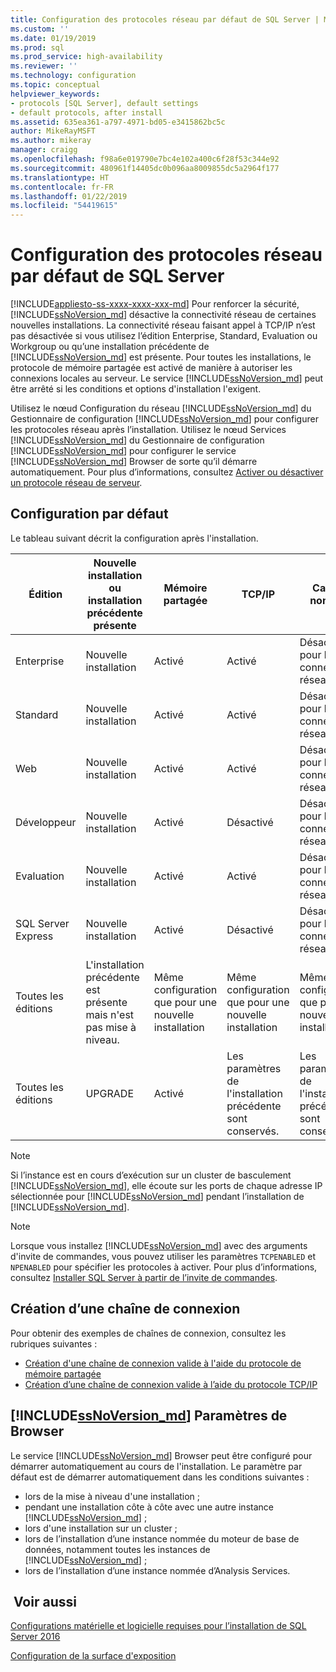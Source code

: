 ```yaml
---
title: Configuration des protocoles réseau par défaut de SQL Server | Microsoft Docs
ms.custom: ''
ms.date: 01/19/2019
ms.prod: sql
ms.prod_service: high-availability
ms.reviewer: ''
ms.technology: configuration
ms.topic: conceptual
helpviewer_keywords:
- protocols [SQL Server], default settings
- default protocols, after install
ms.assetid: 635ea361-a797-4971-bd05-e3415862bc5c
author: MikeRayMSFT
ms.author: mikeray
manager: craigg
ms.openlocfilehash: f98a6e019790e7bc4e102a400c6f28f53c344e92
ms.sourcegitcommit: 480961f14405dc0b096aa8009855dc5a2964f177
ms.translationtype: HT
ms.contentlocale: fr-FR
ms.lasthandoff: 01/22/2019
ms.locfileid: "54419615"
---
```

# <a name="default-sql-server-network-protocol-configuration"></a>Configuration des protocoles réseau par défaut de SQL Server
[!INCLUDE[appliesto-ss-xxxx-xxxx-xxx-md](../../includes/appliesto-ss-xxxx-xxxx-xxx-md.md)]
Pour renforcer la sécurité, [!INCLUDE[ssNoVersion_md](../../includes/ssnoversion-md.md)] désactive la connectivité réseau de certaines nouvelles installations. La connectivité réseau faisant appel à TCP/IP n’est pas désactivée si vous utilisez l’édition Enterprise, Standard, Evaluation ou Workgroup ou qu’une installation précédente de [!INCLUDE[ssNoVersion_md](../../includes/ssnoversion-md.md)] est présente. Pour toutes les installations, le protocole de mémoire partagée est activé de manière à autoriser les connexions locales au serveur. Le service [!INCLUDE[ssNoVersion_md](../../includes/ssnoversion-md.md)] peut être arrêté si les conditions et options d'installation l'exigent.

Utilisez le nœud Configuration du réseau [!INCLUDE[ssNoVersion_md](../../includes/ssnoversion-md.md)] du Gestionnaire de configuration [!INCLUDE[ssNoVersion_md](../../includes/ssnoversion-md.md)] pour configurer les protocoles réseau après l’installation. Utilisez le nœud Services [!INCLUDE[ssNoVersion_md](../../includes/ssnoversion-md.md)] du Gestionnaire de configuration [!INCLUDE[ssNoVersion_md](../../includes/ssnoversion-md.md)] pour configurer le service [!INCLUDE[ssNoVersion_md](../../includes/ssnoversion-md.md)] Browser de sorte qu’il démarre automatiquement. Pour plus d’informations, consultez [Activer ou désactiver un protocole réseau de serveur](../../database-engine/configure-windows/enable-or-disable-a-server-network-protocol.md).


## <a name="default-configuration"></a>Configuration par défaut

Le tableau suivant décrit la configuration après l'installation.

|Édition | Nouvelle installation ou installation précédente présente | Mémoire partagée | TCP/IP | Canaux nommés|
| -------- | -- | -- | -- | --  |  
|Enterprise | Nouvelle installation | Activé | Activé | Désactivés pour les connexions réseau.|
|Standard | Nouvelle installation | Activé | Activé | Désactivés pour les connexions réseau.|
|Web | Nouvelle installation | Activé | Activé | Désactivés pour les connexions réseau.|
|Développeur | Nouvelle installation | Activé | Désactivé | Désactivés pour les connexions réseau.|
|Evaluation | Nouvelle installation | Activé | Activé | Désactivés pour les connexions réseau.|
|SQL Server Express | Nouvelle installation | Activé | Désactivé | Désactivés pour les connexions réseau.|
|Toutes les éditions | L'installation précédente est présente mais n'est pas mise à niveau. | Même configuration que pour une nouvelle installation | Même configuration que pour une nouvelle installation | Même configuration que pour une nouvelle installation|
|Toutes les éditions | UPGRADE | Activé | Les paramètres de l'installation précédente sont conservés. | Les paramètres de l'installation précédente sont conservés.|


>[!NOTE]
> Si l’instance est en cours d’exécution sur un cluster de basculement [!INCLUDE[ssNoVersion_md](../../includes/ssnoversion-md.md)], elle écoute sur les ports de chaque adresse IP sélectionnée pour [!INCLUDE[ssNoVersion_md](../../includes/ssnoversion-md.md)] pendant l’installation de [!INCLUDE[ssNoVersion_md](../../includes/ssnoversion-md.md)].
 
>[!NOTE]
> Lorsque vous installez [!INCLUDE[ssNoVersion_md](../../includes/ssnoversion-md.md)] avec des arguments d'invite de commandes, vous pouvez utiliser les paramètres `TCPENABLED` et `NPENABLED` pour spécifier les protocoles à activer. Pour plus d’informations, consultez [Installer SQL Server à partir de l’invite de commandes](../../database-engine/install-windows/install-sql-server-2016-from-the-command-prompt.md).

## <a name="creating-a-connection-string"></a>Création d’une chaîne de connexion

Pour obtenir des exemples de chaînes de connexion, consultez les rubriques suivantes :
* [Création d'une chaîne de connexion valide à l'aide du protocole de mémoire partagée](../../tools/configuration-manager/creating-a-valid-connection-string-using-shared-memory-protocol.md)
* [Création d’une chaîne de connexion valide à l’aide du protocole TCP/IP](../../tools/configuration-manager/creating-a-valid-connection-string-using-tcp-ip.md)



## <a name="includessnoversionmdincludesssnoversion-mdmd-browser-settings"></a>[!INCLUDE[ssNoVersion_md](../../includes/ssnoversion-md.md)] Paramètres de Browser

Le service [!INCLUDE[ssNoVersion_md](../../includes/ssnoversion-md.md)] Browser peut être configuré pour démarrer automatiquement au cours de l'installation. Le paramètre par défaut est de démarrer automatiquement dans les conditions suivantes :

* lors de la mise à niveau d'une installation ;
* pendant une installation côte à côte avec une autre instance [!INCLUDE[ssNoVersion_md](../../includes/ssnoversion-md.md)] ;
* lors d'une installation sur un cluster ;
* lors de l’installation d’une instance nommée du moteur de base de données, notamment toutes les instances de [!INCLUDE[ssNoVersion_md](../../includes/ssnoversion-md.md)] ;
* lors de l’installation d’une instance nommée d’Analysis Services.

## <a name="see-also"></a> Voir aussi

[Configurations matérielle et logicielle requises pour l’installation de SQL Server 2016](../../sql-server/install/hardware-and-software-requirements-for-installing-sql-server.md)

[Configuration de la surface d'exposition](../../relational-databases/security/surface-area-configuration.md)  



